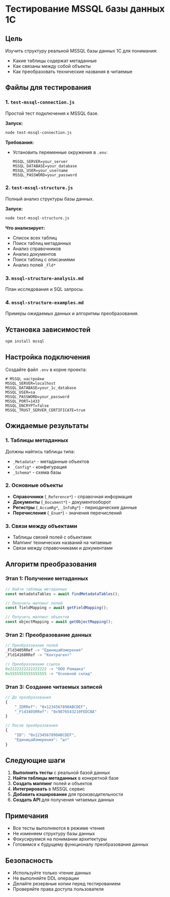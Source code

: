 # Тестирование MSSQL базы данных 1С

## Цель
Изучить структуру реальной MSSQL базы данных 1С для понимания:
- Какие таблицы содержат метаданные
- Как связаны между собой объекты
- Как преобразовать технические названия в читаемые

## Файлы для тестирования

### 1. `test-mssql-connection.js`
Простой тест подключения к MSSQL базе.

**Запуск:**
```bash
node test-mssql-connection.js
```

**Требования:**
- Установить переменные окружения в `.env`:
  ```
  MSSQL_SERVER=your_server
  MSSQL_DATABASE=your_database
  MSSQL_USER=your_username
  MSSQL_PASSWORD=your_password
  ```

### 2. `test-mssql-structure.js`
Полный анализ структуры базы данных.

**Запуск:**
```bash
node test-mssql-structure.js
```

**Что анализирует:**
- Список всех таблиц
- Поиск таблиц метаданных
- Анализ справочников
- Анализ документов
- Поиск таблиц с описаниями
- Анализ полей `_Fld*`

### 3. `mssql-structure-analysis.md`
План исследования и SQL запросы.

### 4. `mssql-structure-examples.md`
Примеры ожидаемых данных и алгоритмы преобразования.

## Установка зависимостей

```bash
npm install mssql
```

## Настройка подключения

Создайте файл `.env` в корне проекта:

```env
# MSSQL настройки
MSSQL_SERVER=localhost
MSSQL_DATABASE=your_1c_database
MSSQL_USER=sa
MSSQL_PASSWORD=your_password
MSSQL_PORT=1433
MSSQL_ENCRYPT=false
MSSQL_TRUST_SERVER_CERTIFICATE=true
```

## Ожидаемые результаты

### 1. Таблицы метаданных
Должны найтись таблицы типа:
- `_Metadata*` - метаданные объектов
- `_Config*` - конфигурация
- `_Schema*` - схема базы

### 2. Основные объекты
- **Справочники** (`_Reference*`) - справочная информация
- **Документы** (`_Document*`) - документооборот
- **Регистры** (`_AccumRg*`, `_InfoRg*`) - периодические данные
- **Перечисления** (`_Enum*`) - значения перечислений

### 3. Связи между объектами
- Таблицы связей полей с объектами
- Маппинг технических названий на читаемые
- Связи между справочниками и документами

## Алгоритм преобразования

### Этап 1: Получение метаданных
```javascript
// Найти таблицы метаданных
const metadataTables = await findMetadataTables();

// Получить маппинг полей
const fieldMapping = await getFieldMapping();

// Получить маппинг объектов
const objectMapping = await getObjectMapping();
```

### Этап 2: Преобразование данных
```javascript
// Преобразование полей
_Fld3405RRef -> "ЕдиницаИзмерения"
_Fld14168RRef -> "Контрагент"

// Преобразование ссылок
0x2222222222222222 -> "ООО Ромашка"
0x5555555555555555 -> "Основной склад"
```

### Этап 3: Создание читаемых записей
```javascript
// До преобразования
{
    "_IDRRef": "0x1234567890ABCDEF",
    "_Fld3405RRef": "0x9876543210FEDCBA"
}

// После преобразования
{
    "ID": "0x1234567890ABCDEF",
    "ЕдиницаИзмерения": "шт"
}
```

## Следующие шаги

1. **Выполнить тесты** с реальной базой данных
2. **Найти таблицы метаданных** в конкретной базе
3. **Создать маппинг** полей и объектов
4. **Интегрировать** в MSSQL сервис
5. **Добавить кэширование** для производительности
6. **Создать API** для получения читаемых данных

## Примечания

- Все тесты выполняются в режиме чтения
- Не изменяем структуру базы данных
- Фокусируемся на понимании архитектуры
- Готовимся к будущему функционалу преобразования данных

## Безопасность

- Используйте только чтение данных
- Не выполняйте DDL операции
- Делайте резервные копии перед тестированием
- Проверяйте права доступа пользователя

